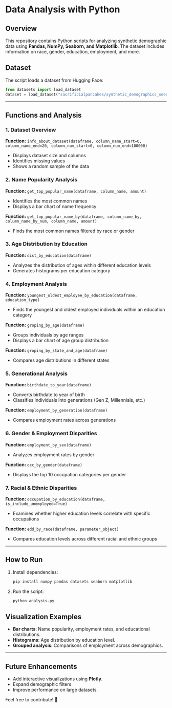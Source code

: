 # Data Analysis with Python

## Overview
This repository contains Python scripts for analyzing synthetic demographic data using **Pandas, NumPy, Seaborn, and Matplotlib**. The dataset includes information on race, gender, education, employment, and more.

## Dataset
The script loads a dataset from Hugging Face:
```python
from datasets import load_dataset
dataset = load_dataset("sacrificialpancakes/synthetic_demographics_seed")["train"].to_pandas()
```

---
## Functions and Analysis

### 1. Dataset Overview
**Function:** `info_about_dataset(dataframe, column_name_start=0, column_name_end=20, column_num_start=0, column_num_end=100000)`
- Displays dataset size and columns
- Identifies missing values
- Shows a random sample of the data

### 2. Name Popularity Analysis
**Function:** `get_top_popular_name(dataframe, column_name, amount)`
- Identifies the most common names
- Displays a bar chart of name frequency

**Function:** `get_top_popular_name_by(dataframe, column_name_by, column_name_by_num, column_name, amount)`
- Finds the most common names filtered by race or gender

### 3. Age Distribution by Education
**Function:** `dist_by_education(dataframe)`
- Analyzes the distribution of ages within different education levels
- Generates histograms per education category

### 4. Employment Analysis
**Function:** `youngest_oldest_employee_by_education(dataframe, education_type)`
- Finds the youngest and oldest employed individuals within an education category

**Function:** `groping_by_age(dataframe)`
- Groups individuals by age ranges
- Displays a bar chart of age group distribution

**Function:** `groping_by_state_and_age(dataframe)`
- Compares age distributions in different states

### 5. Generational Analysis
**Function:** `birthdate_to_year(dataframe)`
- Converts birthdate to year of birth
- Classifies individuals into generations (Gen Z, Millennials, etc.)

**Function:** `employment_by_generation(dataframe)`
- Compares employment rates across generations

### 6. Gender & Employment Disparities
**Function:** `employment_by_sex(dataframe)`
- Analyzes employment rates by gender

**Function:** `occ_by_gender(dataframe)`
- Displays the top 10 occupation categories per gender

### 7. Racial & Ethnic Disparities
**Function:** `occupation_by_education(dataframe, is_include_unemployed=True)`
- Examines whether higher education levels correlate with specific occupations

**Function:** `edd_by_race(dataframe, parameter_object)`
- Compares education levels across different racial and ethnic groups

---
## How to Run
1. Install dependencies:
   ```bash
   pip install numpy pandas datasets seaborn matplotlib
   ```
2. Run the script:
   ```bash
   python analysis.py
   ```

## Visualization Examples
- **Bar charts**: Name popularity, employment rates, and educational distributions.
- **Histograms**: Age distribution by education level.
- **Grouped analysis**: Comparisons of employment across demographics.

---
## Future Enhancements
- Add interactive visualizations using **Plotly**.
- Expand demographic filters.
- Improve performance on large datasets.

Feel free to contribute! 🚀

